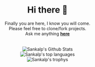 <div align="center">
  <h1>Hi there 👋</h1> 
</div>


<div align="center">
Finally you are here, I know you will come. <br>
Please feel free to clone/fork projects. <br>
Ask me anything <a href="https://github.com/sankalp-yadav-au17/sankalp-yadav-au17/issues"><b>here</b></a><br>
</div>
</br>
</br>

<div align="center">
    <img align="center" src="https://github-readme-stats.vercel.app/api?username=sankalp-yadav-au17&include_all_commits=true&count_private=true&show_icons=true&line_height=20&     title_color=7A7ADB&icon_color=2234AE&text_color=D3D3D3&bg_color=0,000000,130F40" alt="Sankalp's Github Stats">
</div>

<div align="center">
  <img align="center" src="https://github-readme-stats.vercel.app/api/top-langs/?username=sankalp-yadav-au17&layout=default&theme=gotham&hide=html&hide_border=true&card_width=330" alt="Sankalp's top languages">
 </div>
 
 <div align="center">
  <img align="center" src="https://github-profile-trophy.vercel.app/?username=sankalp-yadav-au17&no-frame=true&column=3&row=2" alt="Sankalp's trophys">
 </div>
<!--
**sankalp-yadav-au17/sankalp-yadav-au17** is a ✨ _special_ ✨ repository because its `README.md` (this file) appears on your GitHub profile.

Here are some ideas to get you started:

- 🔭 I’m currently working on ...
- 🌱 I’m currently learning ...
- 👯 I’m looking to collaborate on ...
- 🤔 I’m looking for help with ...
- 💬 Ask me about ...
- 📫 How to reach me: ...
- 😄 Pronouns: ...
- ⚡ Fun fact: ...
-->
